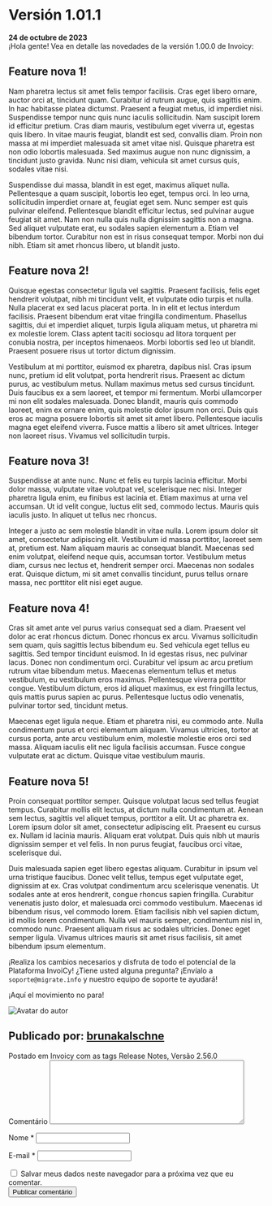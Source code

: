 # Versión 1.01.1
<div class="data_Artigo">
    <b>24 de octubre de 2023</b>
</div>
¡Hola gente!
Vea en detalle las novedades de la versión 1.00.0 de Invoicy:

## Feature nova 1!

Nam pharetra lectus sit amet felis tempor facilisis. Cras eget libero ornare, auctor orci at, tincidunt quam. Curabitur id rutrum augue, quis sagittis enim. In hac habitasse platea dictumst. Praesent a feugiat metus, id imperdiet nisi. Suspendisse tempor nunc quis nunc iaculis sollicitudin. Nam suscipit lorem id efficitur pretium. Cras diam mauris, vestibulum eget viverra ut, egestas quis libero. In vitae mauris feugiat, blandit est sed, convallis diam. Proin non massa at mi imperdiet malesuada sit amet vitae nisl. Quisque pharetra est non odio lobortis malesuada. Sed maximus augue non nunc dignissim, a tincidunt justo gravida. Nunc nisi diam, vehicula sit amet cursus quis, sodales vitae nisi.

Suspendisse dui massa, blandit in est eget, maximus aliquet nulla. Pellentesque a quam suscipit, lobortis leo eget, tempus orci. In leo urna, sollicitudin imperdiet ornare at, feugiat eget sem. Nunc semper est quis pulvinar eleifend. Pellentesque blandit efficitur lectus, sed pulvinar augue feugiat sit amet. Nam non nulla quis nulla dignissim sagittis non a magna. Sed aliquet vulputate erat, eu sodales sapien elementum a. Etiam vel bibendum tortor. Curabitur non est in risus consequat tempor. Morbi non dui nibh. Etiam sit amet rhoncus libero, ut blandit justo.

## Feature nova 2!

Quisque egestas consectetur ligula vel sagittis. Praesent facilisis, felis eget hendrerit volutpat, nibh mi tincidunt velit, et vulputate odio turpis et nulla. Nulla placerat ex sed lacus placerat porta. In in elit et lectus interdum facilisis. Praesent bibendum erat vitae fringilla condimentum. Phasellus sagittis, dui et imperdiet aliquet, turpis ligula aliquam metus, ut pharetra mi ex molestie lorem. Class aptent taciti sociosqu ad litora torquent per conubia nostra, per inceptos himenaeos. Morbi lobortis sed leo ut blandit. Praesent posuere risus ut tortor dictum dignissim.

Vestibulum at mi porttitor, euismod ex pharetra, dapibus nisl. Cras ipsum nunc, pretium id elit volutpat, porta hendrerit risus. Praesent ac dictum purus, ac vestibulum metus. Nullam maximus metus sed cursus tincidunt. Duis faucibus ex a sem laoreet, et tempor mi fermentum. Morbi ullamcorper mi non elit sodales malesuada. Donec blandit, mauris quis commodo laoreet, enim ex ornare enim, quis molestie dolor ipsum non orci. Duis quis eros ac magna posuere lobortis sit amet sit amet libero. Pellentesque iaculis magna eget eleifend viverra. Fusce mattis a libero sit amet ultrices. Integer non laoreet risus. Vivamus vel sollicitudin turpis.

## Feature nova 3!

Suspendisse at ante nunc. Nunc et felis eu turpis lacinia efficitur. Morbi dolor massa, vulputate vitae volutpat vel, scelerisque nec nisi. Integer pharetra ligula enim, eu finibus est lacinia et. Etiam maximus at urna vel accumsan. Ut id velit congue, luctus elit sed, commodo lectus. Mauris quis iaculis justo. In aliquet ut tellus nec rhoncus.

Integer a justo ac sem molestie blandit in vitae nulla. Lorem ipsum dolor sit amet, consectetur adipiscing elit. Vestibulum id massa porttitor, laoreet sem at, pretium est. Nam aliquam mauris ac consequat blandit. Maecenas sed enim volutpat, eleifend neque quis, accumsan tortor. Vestibulum metus diam, cursus nec lectus et, hendrerit semper orci. Maecenas non sodales erat. Quisque dictum, mi sit amet convallis tincidunt, purus tellus ornare massa, nec porttitor elit nisi eget augue.

## Feature nova 4!

Cras sit amet ante vel purus varius consequat sed a diam. Praesent vel dolor ac erat rhoncus dictum. Donec rhoncus ex arcu. Vivamus sollicitudin sem quam, quis sagittis lectus bibendum eu. Sed vehicula eget tellus eu sagittis. Sed tempor tincidunt euismod. In id egestas risus, nec pulvinar lacus. Donec non condimentum orci. Curabitur vel ipsum ac arcu pretium rutrum vitae bibendum metus. Maecenas elementum tellus et metus vestibulum, eu vestibulum eros maximus. Pellentesque viverra porttitor congue. Vestibulum dictum, eros id aliquet maximus, ex est fringilla lectus, quis mattis purus sapien ac purus. Pellentesque luctus odio venenatis, pulvinar tortor sed, tincidunt metus.

Maecenas eget ligula neque. Etiam et pharetra nisi, eu commodo ante. Nulla condimentum purus et orci elementum aliquam. Vivamus ultricies, tortor at cursus porta, ante arcu vestibulum enim, molestie molestie eros orci sed massa. Aliquam iaculis elit nec ligula facilisis accumsan. Fusce congue vulputate erat ac dictum. Quisque vitae vestibulum mauris.

## Feature nova 5!

Proin consequat porttitor semper. Quisque volutpat lacus sed tellus feugiat tempus. Curabitur mollis elit lectus, at dictum nulla condimentum at. Aenean sem lectus, sagittis vel aliquet tempus, porttitor a elit. Ut ac pharetra ex. Lorem ipsum dolor sit amet, consectetur adipiscing elit. Praesent eu cursus ex. Nullam id lacinia mauris. Aliquam erat volutpat. Duis quis nibh ut mauris dignissim semper et vel felis. In non purus feugiat, faucibus orci vitae, scelerisque dui.

Duis malesuada sapien eget libero egestas aliquam. Curabitur in ipsum vel urna tristique faucibus. Donec velit tellus, tempus eget vulputate eget, dignissim at ex. Cras volutpat condimentum arcu scelerisque venenatis. Ut sodales ante at eros hendrerit, congue rhoncus sapien fringilla. Curabitur venenatis justo dolor, et malesuada orci commodo vestibulum. Maecenas id bibendum risus, vel commodo lorem. Etiam facilisis nibh vel sapien dictum, id mollis lorem condimentum. Nulla vel mauris semper, condimentum nisl in, commodo nunc. Praesent aliquam risus ac sodales ultricies. Donec eget semper ligula. Vivamus ultrices mauris sit amet risus facilisis, sit amet bibendum ipsum elementum.

¡Realiza los cambios necesarios y disfruta de todo el potencial de la Plataforma InvoiCy!
¿Tiene usted alguna pregunta? ¡Envíalo a `soporte@migrate.info` y nuestro equipo de soporte te ayudará!

¡Aquí el movimiento no para!

<div class="autor">
    <img alt="Avatar do autor" src="https://migrate-company.github.io/PortalInvoiCyArgentina/img/img_autor.png">
    <div class="publi_Por">
        <h2>Publicado por: <a href="https://desenvolvedores.migrate.info/author/brunakalschne/" target="_blank"  title="Posts de brunakalschne">brunakalschne</a></h2>
    </div>
<span>Postado em <a>Invoicy </a>com as tags <a>Release Notes</a>, <a>Versão 2.56.0</a></span>
</div>
<div class="comentarios">
    <form class="form_comentarios">
        <span class="form_comentarios_comment">
            <label for="comment">Comentário </label>
            <textarea id="comment" name="comment" cols="45" rows="8" maxlength="65525" required="required"></textarea>
        </span>
        <p class="form_comentarios_nome">
            <label for="name">Nome <span class="required">*</span></label>
            <input id="name" name="name" type="text" value="" maxlength="245" required="required">
        </p>
        <p class="form_comentarios_email">
            <label for="email">E-mail <span class="required">*</span></label>
            <input id="email" name="email" type="email" value="" maxlength="100" aria-describedby="email-notes" required="required">
        </p>
        <div class="form_comentarios_cookie_checkbox">
            <input id="wp-comment-cookies-consent" name="wp-comment-cookies-consent" type="checkbox" value="yes">
            <label for="wp-comment-cookies-consent">Salvar meus dados neste navegador para a próxima vez que eu comentar.</label>
        </div>
        <div class="form_comentarios_submit">
            <input name="submit" type="submit" id="submit" class="submit btn btn-primary btn-sm btn-invoicy rounded-pill" value="Publicar comentário">
        </div>
    </form>
</div>